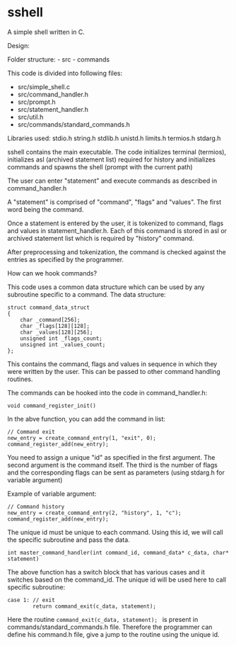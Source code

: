 # sshell

A simple shell written in C.

Design:

Folder structure:
    - src
        - commands

This code is divided into following files:
* src/simple_shell.c
* src/command_handler.h
* src/prompt.h
* src/statement_handler.h
* src/util.h
* src/commands/standard_commands.h

Libraries used:
stdio.h
string.h
stdlib.h
unistd.h
limits.h
termios.h
stdarg.h

sshell contains the main executable. The code initializes terminal (termios), initializes asl (archived statement list) required for history and initializes commands and spawns the shell (prompt with the current path)

The user can enter "statement" and execute commands as described in command_handler.h

A "statement" is comprised of "command", "flags" and "values". The first word being the command.

Once a statement is entered by the user, it is tokenized to command, flags and values in statement_handler.h. Each of this command is stored in asl or archived statement list which is required by "history" command.

After preprocessing and tokenization, the command is checked against the entries as specified by the programmer.

How can we hook commands?

This code uses a common data structure which can be used by any subroutine specific to a command. The data structure:

```
struct command_data_struct
{
    char _command[256];
    char _flags[128][128];
    char _values[128][256];
    unsigned int _flags_count;
    unsigned int _values_count;
};
```

This contains the command, flags and values in sequence in which they were written by the user. This can be passed to other command handling routines.

The commands can be hooked into the code in command_handler.h:

```
void command_register_init()
```

In the abve function, you can add the command in list:

```
// Command exit
new_entry = create_command_entry(1, "exit", 0);
command_register_add(new_entry);
```
You need to assign a unique "id" as specified in the first argument. The second argument is the command itself. The third is the number of flags and the corresponding flags can be sent as parameters (using stdarg.h for variable argument)

Example of variable argument:

```
// Command history
new_entry = create_command_entry(2, "history", 1, "c");
command_register_add(new_entry);
```

The unique id must be unique to each command. Using this id, we will call the specific subroutine and pass the data.

```
int master_command_handler(int command_id, command_data* c_data, char* statement)
```

The above function has a switch block that has various cases and it switches based on the command_id. The unique id will be used here to call specific subroutine:

```
case 1: // exit
        return command_exit(c_data, statement);
```

Here the routine ```command_exit(c_data, statement); ``` is present in commands/standard_commands.h file. Therefore the programmer can define his command.h file, give a jump to the routine using the unique id.
